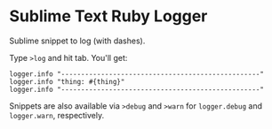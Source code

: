 Sublime Text Ruby Logger
============

Sublime snippet to log (with dashes).

Type `>log` and hit tab. You'll get:

```
logger.info "--------------------------------------------------"
logger.info "thing: #{thing}"
logger.info "--------------------------------------------------"
```

Snippets are also available via `>debug` and `>warn` for `logger.debug` and `logger.warn`, respectively.
